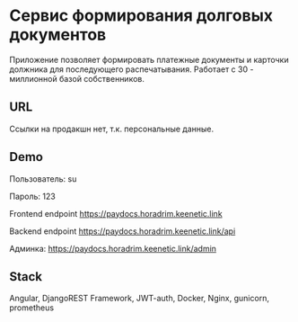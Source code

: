 # Сервис формирования долговых документов 

Приложение позволяет формировать платежные документы и карточки должника для последующего распечатывания. 
Работает с 30 - миллионной базой собственников. 

## URL
Ссылки на продакшн нет, т.к. персональные данные.

## Demo
Пользователь: su

Пароль: 123

Frontend endpoint https://paydocs.horadrim.keenetic.link

Backend endpoint https://paydocs.horadrim.keenetic.link/api

Админка:  https://paydocs.horadrim.keenetic.link/admin

## Stack

Angular, DjangoREST Framework, JWT-auth, Docker, Nginx, gunicorn, prometheus